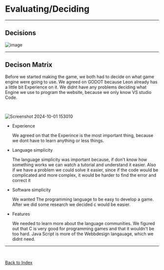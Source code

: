 # Evaluating/Deciding

<hr>

## Decisions 

![image](https://github.com/Fabiano2007/TicTacToe-Project/assets/142780434/fcbabdcf-f23a-43a4-bea3-9a9aaba31b0d)

<hr>

## Decison Matrix 

Before we started making the game, we both had to decide on what game engine were going to use. We agreed on GODOT because Leon already has a little bit Experience on it. We didnt have any problems deciding what Engine we use to program the website, because we only know VS studio Code.

<br>

![Screenshot 2024-10-01 153010](https://github.com/user-attachments/assets/06088f5c-2d4e-4ff9-9e17-6284ec8c3fdb)


<ul>
<li>Experience</li>
<p>We agreed on that the Experince is the most important thing, because we dont have to learn anything or less things. </p>
  
<li>Language simplicity</li>
<p>The language simplicity was important because, if don't know how something works we can watch a tutorial and understand it easier. Also if we have a problem we could solve it easier, since if the code would be complicated and more complex, it would be harder to find the error and correct it</p>

<li>Software simplicity</li>
<p> We wanted The programming language to be easy to develop a game. After we did some research we decided c would be easier.</p>

<li>Features</li>
<p>We needed to learn more about the language communities. We figured out that C is very good for programming games and that it wouldn't be too hard. Java Script is more of the Webbdesign langauage, which we didnt need.</p></p>

</ul>



  
<hr>

<br>

[Back to Index](README.md)

